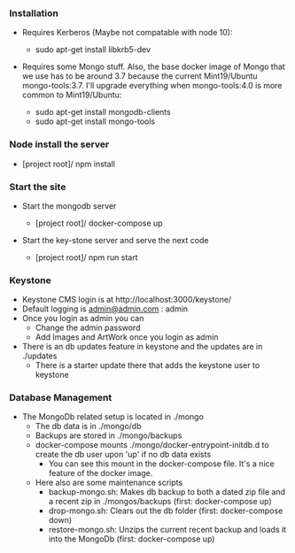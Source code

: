 ### Installation

- Requires Kerberos (Maybe not compatable with node 10):
    - sudo apt-get install libkrb5-dev
    
    
- Requires some Mongo stuff.  Also, the base docker image of Mongo that we use has to be around 3.7 because the current Mint19/Ubuntu mongo-tools:3.7.  I'll upgrade everything when mongo-tools:4.0 is more common to Mint19/Ubuntu:
    - sudo apt-get install mongodb-clients
    - sudo apt-get install mongo-tools
    
### Node install the server 

- [project root]/  npm install


### Start the site
- Start the mongodb server
    - [project root]/  docker-compose up
    
- Start the key-stone server and serve the next code
    - [project root]/  npm run start
    
### Keystone

- Keystone CMS login is at http://localhost:3000/keystone/
- Default logging is admin@admin.com : admin
- Once you login as admin you can
    - Change the admin password
    - Add Images and ArtWork once you login as admin
- There is an db updates feature in keystone and the updates are in ./updates
    - There is a starter update there that adds the keystone user to keystone

### Database Management

- The MongoDb related setup is located in ./mongo
    - The db data is in ./mongo/db
    - Backups are stored in ./mongo/backups
    - docker-compose mounts ./mongo/docker-entrypoint-initdb.d to create the db user upon 'up' if no db data exists
        - You can see this mount in the docker-compose file.  It's a nice feature of the docker image.
    - Here also are some maintenance scripts
        - backup-mongo.sh:  Makes db backup to both a dated zip file and a recent zip in ./mongos/backups  (first: docker-compose up)
        - drop-mongo.sh:  Clears out the db folder  (first: docker-compose down)
        - restore-mongo.sh:  Unzips the current recent backup and loads it into the MongoDb  (first: docker-compose up)
